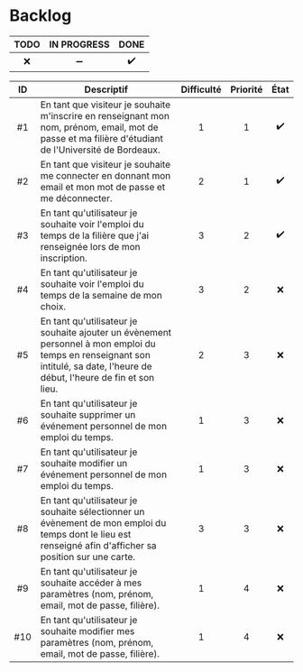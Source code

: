 Backlog
==

| TODO | IN PROGRESS | DONE
| :-: | :-: | :-: |
| :x: | :heavy_minus_sign: | :heavy_check_mark: |

| ID | Descriptif | Difficulté | Priorité | État |
| :-: | -- | :-: | :-: | :-: |
| #1 | En tant que visiteur je souhaite m'inscrire en renseignant mon nom, prénom, email, mot de passe et ma filière d'étudiant de l'Université de Bordeaux. | 1 | 1 | :heavy_check_mark: |
| #2 | En tant que visiteur je souhaite me connecter en donnant mon email et mon mot de passe et me déconnecter. | 2 | 1 | :heavy_check_mark: |
| #3 | En tant qu'utilisateur je souhaite voir l'emploi du temps de la filière que j'ai renseignée lors de mon inscription. | 3 | 2 | :heavy_check_mark: |
| #4 | En tant qu'utilisateur je souhaite voir l'emploi du temps de la semaine de mon choix. | 3 | 2 | :x: |
| #5 | En tant qu'utilisateur je souhaite ajouter un évènement personnel à mon emploi du temps en renseignant son intitulé, sa date, l'heure de début, l'heure de fin et son lieu.| 2 | 3 | :x: |
| #6 | En tant qu'utilisateur je souhaite supprimer un événement personnel de mon emploi du temps. | 1 | 3 | :x: |
| #7 | En tant qu'utilisateur je souhaite modifier un événement personnel de mon emploi du temps. | 1 | 3 | :x: |
| #8 | En tant qu'utilisateur je souhaite sélectionner un évènement de mon emploi du temps dont le lieu est renseigné afin d'afficher sa position sur une carte. | 3 | 3 | :x: |
| #9 | En tant qu'utilisateur je souhaite accéder à mes paramètres (nom, prénom, email, mot de passe, filière).| 1 | 4 | :x: |
| #10 | En tant qu'utilisateur je souhaite modifier mes paramètres (nom, prénom, email, mot de passe, filière).| 1 | 4 | :x: |
